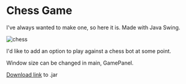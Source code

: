# Chess Game

I've always wanted to make one, so here it is. Made with Java Swing. 

![chess](https://github.com/user-attachments/assets/437895af-8d06-43a2-8333-1a33cdd83e60)

I'd like to add an option to play against a chess bot at some point.

Window size can be changed in main, GamePanel.

[Download link](https://github.com/SalvaColl/Chess-Game/releases/download/v1.0.0/chess-game.jar) to .jar
